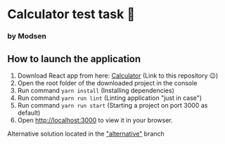 # Calculator test task 🐛
### by Modsen

## How to launch the application
1. Download React app from here: [Calculator](https://github.com/pooooz/education-task-calculator) (Link to this repository 😉)
2. Open the root folder of the downloaded project in the console
3. Run command `yarn install` (Installing dependencies)
4. Run command `yarn run lint` (Linting application "just in case")
5. Run command `yarn run start` (Starting a project on port 3000 as default)
6. Open [http://localhost:3000](http://localhost:3000) to view it in your browser.

Alternative solution located in the ["alternative"](https://github.com/pooooz/education-task-calculator/tree/alternative) branch